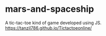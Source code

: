 # mars-and-spaceship
A tic-tac-toe kind of game developed using JS.
https://tanzil786.github.io/Tictactoeonline/
